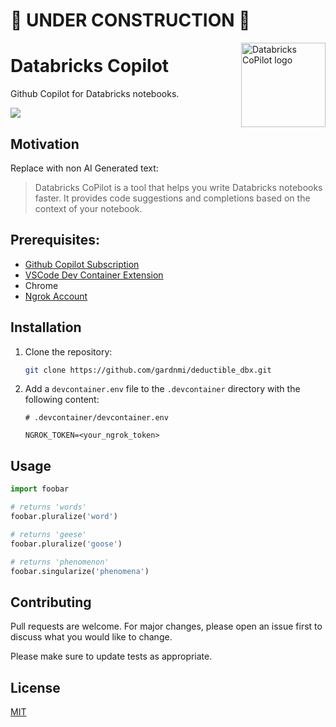 
# 🚧 UNDER CONSTRUCTION 🚧

<a>
    <img src="https://i.imgur.com/XNquU2o.png" alt="Databricks CoPilot logo" title="Databricks CoPilot" align="right" height="135" />
</a>

# Databricks Copilot 

Github Copilot for Databricks notebooks.

<img src="https://i.imgur.com/NqQyO0V.gif"/>

## Motivation

Replace with non AI Generated text:

>Databricks CoPilot is a tool that helps you write Databricks notebooks faster. It provides code suggestions and completions based on the context of your notebook. 

## Prerequisites:

* [Github Copilot Subscription](https://github.com/features/copilot)
* [VSCode Dev Container Extension](https://code.visualstudio.com/docs/devcontainers/tutorial)
* Chrome
* [Ngrok Account](https://ngrok.com/)

## Installation

1. Clone the repository:

    ```bash
    git clone https://github.com/gardnmi/deductible_dbx.git
    ```

2. Add a `devcontainer.env` file to the `.devcontainer` directory with the following content:

    ```
    # .devcontainer/devcontainer.env

    NGROK_TOKEN=<your_ngrok_token>
    ```



## Usage

```python
import foobar

# returns 'words'
foobar.pluralize('word')

# returns 'geese'
foobar.pluralize('goose')

# returns 'phenomenon'
foobar.singularize('phenomena')
```

## Contributing

Pull requests are welcome. For major changes, please open an issue first
to discuss what you would like to change.

Please make sure to update tests as appropriate.

## License

[MIT](https://choosealicense.com/licenses/mit/)
